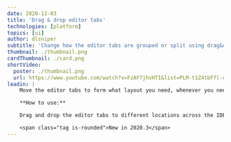 ```yaml
---
date: 2020-12-03
title: 'Drag & drop editor tabs'
technologies: [platform]
topics: [ui]
author: dlsniper
subtitle: 'Change how the editor tabs are grouped or split using drag&drop'
thumbnail: ./thumbnail.png
cardThumbnail: ./card.png
shortVideo:
  poster: ./thumbnail.png
  url: https://www.youtube.com/watch?v=FzAF7jhvHTI&list=PLM-t1Z4tbFfl-umlMg_ND7gW9rGjTDzKt&index=15
leadin: |
    Move the editor tabs to form what layout you need, whenever you need them to.

    **How to use:**

    Drag and drop the editor tabs to different locations across the IDE window. Possible drop locations will be highlighted to assist you in personalizing your IDE.

    <span class="tag is-rounded">New in 2020.3</span>
---
```

